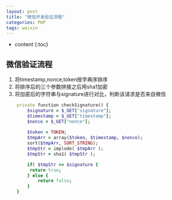 ```yaml
---
layout: post
title: "微信开发验证流程"
categories: PHP
tags: weixin 
---
```


* content
{:toc}

## 微信验证流程

1. 将timestamp,nonce,token按字典序排序
2. 将排序后的三个参数拼接之后用sha1加密
3. 将加密后的字符串与signature进行对比，判断该请求是否来自微信




```ruby
    private function checkSignature() {
        $signature = $_GET["signature"];
        $timestamp = $_GET["timestamp"];
        $nonce = $_GET["nonce"];
            
        $token = TOKEN;
        $tmpArr = array($token, $timestamp, $nonce);
        sort($tmpArr, SORT_STRING);
        $tmpStr = implode( $tmpArr );
        $tmpStr = sha1( $tmpStr );

        if( $tmpStr == $signature {
         return true;
        } else {
            return false;
        }
    }
```


